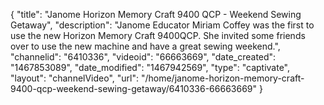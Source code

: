{
    "title": "Janome Horizon Memory Craft 9400 QCP - Weekend Sewing Getaway",
    "description": "Janome Educator Miriam Coffey was the first to use the new Horizon Memory Craft 9400QCP. She invited some friends over to use the new machine and have a great sewing weekend.",
    "channelid": "6410336",
    "videoid": "66663669",
    "date_created": "1467853089",
    "date_modified": "1467942569",
    "type": "captivate",
    "layout": "channelVideo",
    "url": "\/home\/janome-horizon-memory-craft-9400-qcp-weekend-sewing-getaway\/6410336-66663669"
}